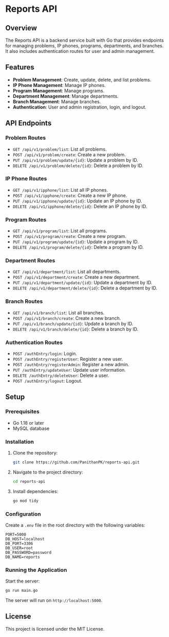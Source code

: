 # Reports API

## Overview
The Reports API is a backend service built with Go that provides endpoints for managing problems, IP phones, programs, departments, and branches. It also includes authentication routes for user and admin management.

## Features
- **Problem Management**: Create, update, delete, and list problems.
- **IP Phone Management**: Manage IP phones.
- **Program Management**: Manage programs.
- **Department Management**: Manage departments.
- **Branch Management**: Manage branches.
- **Authentication**: User and admin registration, login, and logout.

## API Endpoints

### Problem Routes
- `GET /api/v1/problem/list`: List all problems.
- `POST /api/v1/problem/create`: Create a new problem.
- `PUT /api/v1/problem/update/{id}`: Update a problem by ID.
- `DELETE /api/v1/problem/delete/{id}`: Delete a problem by ID.

### IP Phone Routes
- `GET /api/v1/ipphone/list`: List all IP phones.
- `POST /api/v1/ipphone/create`: Create a new IP phone.
- `PUT /api/v1/ipphone/update/{id}`: Update an IP phone by ID.
- `DELETE /api/v1/ipphone/delete/{id}`: Delete an IP phone by ID.

### Program Routes
- `GET /api/v1/program/list`: List all programs.
- `POST /api/v1/program/create`: Create a new program.
- `PUT /api/v1/program/update/{id}`: Update a program by ID.
- `DELETE /api/v1/program/delete/{id}`: Delete a program by ID.

### Department Routes
- `GET /api/v1/department/list`: List all departments.
- `POST /api/v1/department/create`: Create a new department.
- `PUT /api/v1/department/update/{id}`: Update a department by ID.
- `DELETE /api/v1/department/delete/{id}`: Delete a department by ID.

### Branch Routes
- `GET /api/v1/branch/list`: List all branches.
- `POST /api/v1/branch/create`: Create a new branch.
- `PUT /api/v1/branch/update/{id}`: Update a branch by ID.
- `DELETE /api/v1/branch/delete/{id}`: Delete a branch by ID.

### Authentication Routes
- `POST /authEntry/login`: Login.
- `POST /authEntry/registerUser`: Register a new user.
- `POST /authEntry/registerAdmin`: Register a new admin.
- `PUT /authEntry/updateUser`: Update user information.
- `DELETE /authEntry/deleteUser`: Delete a user.
- `POST /authEntry/logout`: Logout.

## Setup

### Prerequisites
- Go 1.18 or later
- MySQL database

### Installation
1. Clone the repository:
   ```bash
   git clone https://github.com/PanithanPK/reports-api.git
   ```
2. Navigate to the project directory:
   ```bash
   cd reports-api
   ```
3. Install dependencies:
   ```bash
   go mod tidy
   ```

### Configuration
Create a `.env` file in the root directory with the following variables:
```env
PORT=5000
DB_HOST=localhost
DB_PORT=3306
DB_USER=root
DB_PASSWORD=password
DB_NAME=reports
```

### Running the Application
Start the server:
```bash
go run main.go
```

The server will run on `http://localhost:5000`.

## License
This project is licensed under the MIT License.
